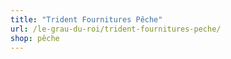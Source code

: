 ```yaml
---
title: "Trident Fournitures Pêche"
url: /le-grau-du-roi/trident-fournitures-peche/
shop: pêche
---
```

